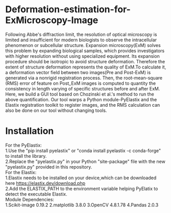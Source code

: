 # Deformation-estimation-for-ExMicroscopy-Image
Following Abbe's diffraction limit, the resolution of optical microscopy is limited and insufficient for modern biologists to observe the intracellular phenomenon or subcellular structure. Expansion microscopy(ExM) solves this problem by expanding biological samples, which provides investigators with higher resolution without using specialized equipment. Its expansion procedure should be isotropic to avoid structure deformation. Therefore the extent of structure deformation represents the quality of ExM.To calculate it, a deformation vector field between two images(Pre and Post-ExM) is generated via a nonrigid registration process. Then, the root-mean-square (RMS) error of feature on Post_ExM images is computed to quantity the consistency in length varying of specific structures before and after ExM. Here, we build a GUI tool based on Chozinski et al.'s method to run the above quantification. Our tool warps a Python module-PyElastix and the Elastix registration toolkit to register images, and the RMS calculation can also be done on our tool without changing tools.

# Installation
For the PyElastix:   
   1.Use the "pip install pyelastix" or "conda install pyelastix -c conda-forge" to install the library.  
   2.Replace the "pyelastix.py" in your Python "site-package" file with the new "pyelastix.py" provided in this repository.  
For the Elastix:  
   1.Elastix needs to be installed on your device,which can be downloaded here https://elastix.dev/download.php  
   2.Add the ELASTIX_PATH to the environment variable helping PyElatix to detect the executable Elastix.  
Module Dependencies:  
   1.Scikit-image 0.19.2 
   2.matplotlib 3.8.0 
   3.OpenCV 4.8.1.78
   4.Pandas 2.0.3


